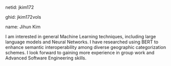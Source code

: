 netid: jkim172

ghid: jkim172vols

name: Jihun Kim

I am interested in general Machine Learning techniques, including large language models and Neural Networks. I have researched using BERT to enhance semantic interoperability among diverse geographic categorization schemes. I look forward to gaining more experience in group work and Advanced Software Engineering skills.
